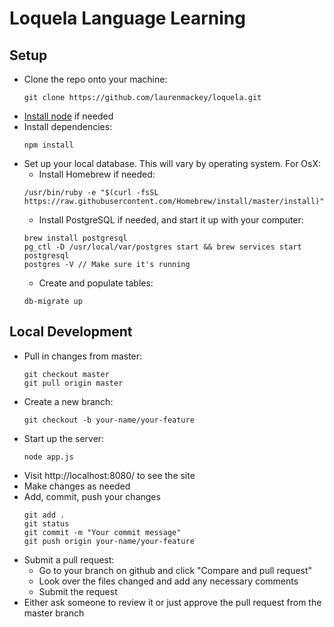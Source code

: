 # Loquela Language Learning

## Setup
- Clone the repo onto your machine:
    ```
    git clone https://github.com/laurenmackey/loquela.git
    ```
- [Install node](https://nodejs.org/en/) if needed
- Install dependencies:
    ```
    npm install
    ```
- Set up your local database. This will vary by operating system. For OsX:
    - Install Homebrew if needed:
    ```
    /usr/bin/ruby -e "$(curl -fsSL https://raw.githubusercontent.com/Homebrew/install/master/install)"
    ```
    - Install PostgreSQL if needed, and start it up with your computer:
    ```
    brew install postgresql
    pg_ctl -D /usr/local/var/postgres start && brew services start postgresql
    postgres -V // Make sure it's running
    ```
    - Create and populate tables:
    ```
    db-migrate up
    ```

## Local Development
- Pull in changes from master:
    ```
    git checkout master
    git pull origin master
    ```
- Create a new branch:
    ```
    git checkout -b your-name/your-feature
    ```
- Start up the server:
    ```
    node app.js
    ```
- Visit http://localhost:8080/ to see the site
- Make changes as needed
- Add, commit, push your changes
    ```
    git add .
    git status
    git commit -m "Your commit message"
    git push origin your-name/your-feature
    ```
- Submit a pull request: 
    - Go to your branch on github and click "Compare and pull request"
    - Look over the files changed and add any necessary comments
    - Submit the request
- Either ask someone to review it or just approve the pull request from the master branch
